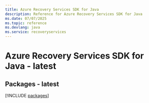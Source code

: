 ```yaml
---
title: Azure Recovery Services SDK for Java
description: Reference for Azure Recovery Services SDK for Java
ms.date: 07/07/2025
ms.topic: reference
ms.devlang: java
ms.service: recoveryservices
---
```

# Azure Recovery Services SDK for Java - latest
## Packages - latest
[!INCLUDE [packages](recovery-services-index.md)]